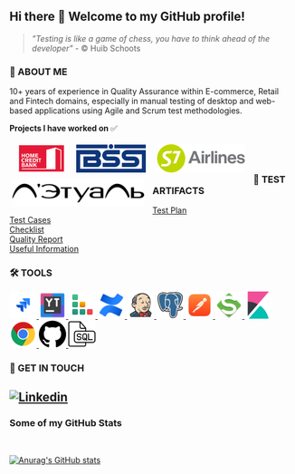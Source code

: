 Hi there :wave: Welcome to my GitHub profile!  
---
>_”Testing is like a game of chess, you have to think ahead of the developer"_ - © Huib Schoots

### :pushpin: ABOUT ME 
10+ years of experience in Quality Assurance within E-commerce, Retail and Fintech domains, especially in manual testing of desktop and web-based applications using Agile and Scrum test methodologies.   

**Projects I have worked on** :white_check_mark:  
<p><img align="left" style="margin: 5px 15px 5px 15px;" src="https://github.com/dmedzuta/dmedzuta/blob/main/icons/hcb.png" height=50 weight=150 alt="Home Credit Bank"/>
<img align="left" style="margin: 5px 15px 5px 5px;" src="https://github.com/dmedzuta/dmedzuta/blob/main/icons/bss.jpg" height=50 weight=150 alt="BSS"/>
<img align="left" style="margin: 5px 15px 5px 5px;" src="https://github.com/dmedzuta/dmedzuta/blob/main/icons/s7.png" height=50 weight=150 alt="S7 Airlines"/>
<img align="left" style="margin: 5px 15px 5px 5px;" src="https://github.com/dmedzuta/dmedzuta/blob/main/icons/Logotip_Letual.png" height=50 weight=150 alt="Letoile"/></p><br><br>

### :page_with_curl: TEST ARTIFACTS
[Test Plan](https://github.com/dmedzuta/Test-Plan)  
[Test Cases](https://github.com/dmedzuta/Test-cases)  
[Checklist](https://github.com/dmedzuta/Checklist)  
[Quality Report](https://docs.google.com/document/d/1TVGvMLbb2Yf0qqawIkZvlq-A2V8rb-eR/edit)    
[Useful Information](https://github.com/dmedzuta/UsefulInfo)  

### 🛠️ TOOLS 
<a href="https://www.atlassian.com/ru/software/jira">
<img src="https://github.com/dmedzuta/dmedzuta/blob/main/icons/jira.png" alt="Jira" width="48" height="48" /> 
</a>
<a href="https://www.jetbrains.com/ru-ru/youtrack/">
<img src="https://github.com/dmedzuta/dmedzuta/blob/main/icons/youtrack.png" alt="YouTrack" width="48" height="48" /> 
</a>
<a href="https://www.gurock.com/testrail">
<img src="https://github.com/dmedzuta/dmedzuta/blob/main/icons/testrail.png" alt="YouTrack" width="48" height="48" /> 
</a>
<a href="https://www.atlassian.com/software/confluence">
<img src="https://github.com/dmedzuta/dmedzuta/blob/main/icons/confluence.png" alt="Confluence" width="48" height="48" /> 
</a>
<a href="https://www.jenkins.io/">
<img src="https://github.com/dmedzuta/dmedzuta/blob/main/icons/jenkins.png" alt="Jenkins" width="48" height="48" /> 
</a>
<a href="https://www.postgresql.org/">
<img src="https://github.com/dmedzuta/dmedzuta/blob/main/icons/postgresql.png" alt="PostgreSQL" width="48" height="48" /> 
</a>
<a href="https://www.postman.com">
<img src="https://github.com/dmedzuta/dmedzuta/blob/main/icons/postman.png" alt="Postman" width="48" height="48" /> 
</a>
<a href="https://www.soapui.org/">
<img src="https://github.com/dmedzuta/dmedzuta/blob/main/icons/soapui.png" alt="SoapUI" width="48" height="48" /> 
</a>
<a href="https://www.elastic.co/kibana/">
<img src="https://github.com/dmedzuta/dmedzuta/blob/main/icons/kibana.png" alt="Kibana" width="48" height="48" /> 
</a>
<a href="https://developer.chrome.com/docs/devtools/">
<img src="https://github.com/dmedzuta/dmedzuta/blob/main/icons/googlechrome.png" alt="DevTools" width="48" height="48" /> 
</a>
<a href="https://github.com/">
<img src="https://github.com/dmedzuta/dmedzuta/blob/main/icons/github.png" alt="DevTools" width="48" height="48" /> 
</a>
<a href="">
<img src="https://github.com/dmedzuta/dmedzuta/blob/main/icons/sql.png" alt="SQL" width="48" height="48" /> 
</a>

### :speech_balloon: GET IN TOUCH  
[![Linkedin](https://img.shields.io/badge/-Linkedin-0d4202?style=for-the-badge&logo=Linkedin&logColor=57f7e2)](https://www.linkedin.com/in/dmedzuta/)
---
### Some of my GitHub Stats  
<img src="https://komarev.com/ghpvc/?username=dmedzuta&style=flat-square&color=blue" alt=""/>  

[![Anurag's GitHub stats](https://github-readme-stats.vercel.app/api?username=dmedzuta&show_icons=true&theme=radical)](https://github.com/dmedzuta/github-readme-stats)
